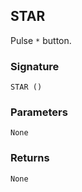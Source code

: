 ## STAR

Pulse `*` button.


### Signature

`STAR ()`


### Parameters

`None`


### Returns

`None
`